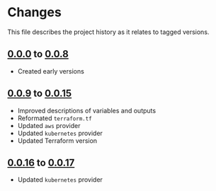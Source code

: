 # Changes
This file describes the project history as it relates to tagged versions.

## [0.0.0](.) to [0.0.8](.)
- Created early versions

## [0.0.9](.) to [0.0.15](.)
- Improved descriptions of variables and outputs
- Reformated `terraform.tf`
- Updated `aws` provider
- Updated `kubernetes` provider
- Updated Terraform version

## [0.0.16](.) to [0.0.17](.)
- Updated `kubernetes` provider
